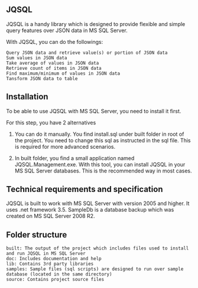 ## JQSQL

JQSQL is a handy library which is designed to provide flexible and simple query features over JSON data in MS SQL Server.

With JQSQL, you can do the followings:

	Query JSON data and retrieve value(s) or portion of JSON data
	Sum values in JSON data
	Take average of values in JSON data
	Retrieve count of items in JSON data
	Find maximum/minimum of values in JSON data
	Tansform JSON data to table

## Installation

To be able to use JQSQL with MS SQL Server, you need to install it first. 

For this step, you have 2 alternatives

1) 
	You can do it manually. You find install.sql under built folder in root of the project. 
	You need to change this sql as instructed in the sql file. 
	This is required for more advanced scenarios.

2) 
	In built folder, you find a small application named JQSQL.Management.exe. 
	With this tool, you can install JQSQL in your MS SQL Server databases.
	This is the recommended way in most cases.

## Technical requirements and specification

JQSQL is built to work with MS SQL Server with version 2005 and higher. It uses .net framework 3.5. 
SampleDb is a database backup which was created on MS SQL Server 2008 R2.

## Folder structure

	built: The output of the project which includes files used to install and run JQSQL in MS SQL Server
	doc: Includes documentation and help
	lib: Contains 3rd party libraries
	samples: Sample files (sql scripts) are designed to run over sample database (located in the same directory)
	source: Contains project source files
